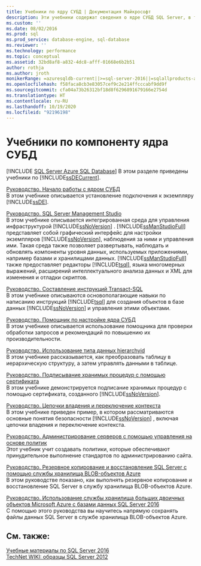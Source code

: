 ```yaml
---
title: Учебники по ядру СУБД | Документация Майкрософт
description: Эти учебники содержат сведения о ядре СУБД SQL Server, в том числе о начале работы и об использовании SQL Server Management Studio.
ms.custom: ''
ms.date: 08/02/2016
ms.prod: sql
ms.prod_service: database-engine, sql-database
ms.reviewer: ''
ms.technology: performance
ms.topic: conceptual
ms.assetid: 32bd8af8-a832-4dc8-afff-01668e6b2b51
author: rothja
ms.author: jroth
monikerRange: =azuresqldb-current||>=sql-server-2016||=sqlallproducts-allversions||>=sql-server-linux-2017||=azuresqldb-mi-current
ms.openlocfilehash: f58faca8cb3e83057cef9c2e214ffcccabf9dd9f
ms.sourcegitcommit: cfa04a73b26312bf18d8f6296891679166e2754d
ms.translationtype: HT
ms.contentlocale: ru-RU
ms.lasthandoff: 10/19/2020
ms.locfileid: "92196198"
---
```

# <a name="database-engine-tutorials"></a>Учебники по компоненту ядра СУБД
[!INCLUDE [SQL Server Azure SQL Database](../includes/applies-to-version/sql-asdb.md)]
В этом разделе приведены учебники по [!INCLUDE[ssDECurrent](../includes/ssdecurrent-md.md)].  
  
[Руководство. Начало работы с ядром СУБД](../relational-databases/tutorial-getting-started-with-the-database-engine.md)  
В этом учебнике описывается установление подключения к экземпляру [!INCLUDE[ssDE](../includes/ssde-md.md)].  
  
[Руководство. SQL Server Management Studio](../ssms/quickstarts/connect-query-sql-server.md)  
В этом учебнике описывается интегрированная среда для управления инфраструктурой [!INCLUDE[ssNoVersion](../includes/ssnoversion-md.md)] . [!INCLUDE[ssManStudioFull](../includes/ssmanstudiofull-md.md)] представляет собой графический интерфейс для настройки экземпляров [!INCLUDE[ssNoVersion](../includes/ssnoversion-md.md)], наблюдения за ними и управления ими. Такая среда также позволяет развертывать, наблюдать и обновлять компоненты уровня данных, используемых приложениями, например базами и хранилищами данных. [!INCLUDE[ssManStudioFull](../includes/ssmanstudiofull-md.md)] также предоставляет редакторы [!INCLUDE[tsql](../includes/tsql-md.md)], языка многомерных выражений, расширений интеллектуального анализа данных и XML для изменения и отладки скриптов.  
  
[Руководство. Составление инструкций Transact-SQL](../t-sql/tutorial-writing-transact-sql-statements.md)  
В этом учебнике описываются основополагающие навыки по написанию инструкций [!INCLUDE[tsql](../includes/tsql-md.md)] для создания объектов в базе данных [!INCLUDE[ssNoVersion](../includes/ssnoversion-md.md)] и управления этими объектами.  
  
[Руководство. Помощник по настройке ядра СУБД](../tools/dta/tutorial-database-engine-tuning-advisor.md)  
В этом учебнике описывается использование помощника для проверки обработки запросов и рекомендаций по повышению их производительности.  
  
[Руководство. Использование типа данных hierarchyid](../relational-databases/tables/tutorial-using-the-hierarchyid-data-type.md)  
В этом учебнике рассказывается, как преобразовать таблицу в иерархическую структуру, а затем управлять данными в таблице.  
  
[Руководство. Подписывание хранимых процедур с помощью сертификата](../relational-databases/tutorial-signing-stored-procedures-with-a-certificate.md)  
В этом учебнике демонстрируется подписание хранимых процедур с помощью сертификата, созданного [!INCLUDE[ssNoVersion](../includes/ssnoversion-md.md)].  
  
[Руководство. Цепочки владения и переключение контекста](../relational-databases/tutorial-ownership-chains-and-context-switching.md)  
В этом учебнике приведен пример, в котором рассматриваются основные понятия безопасности [!INCLUDE[ssNoVersion](../includes/ssnoversion-md.md)] , включая цепочки владения и переключение контекста.  
  
[Руководство. Администрирование серверов с помощью управления на основе политик](../relational-databases/policy-based-management/tutorial-administering-servers-by-using-policy-based-management.md)  
Этот учебник учит создавать политики, которые обеспечивают принудительное выполнение стандартов по администрированию сайта.  
  
[Руководство. Резервное копирование и восстановление SQL Server с помощью службы хранилища BLOB-объектов Azure](~/relational-databases/tutorial-sql-server-backup-and-restore-to-azure-blob-storage-service.md)  
В этом руководстве показано, как выполнять резервное копирование и восстановление SQL Server в службу хранилища BLOB-объектов Azure.  
  
[Руководство. Использование службы хранилища больших двоичных объектов Microsoft Azure с базами данных SQL Server 2016](tutorial-use-azure-blob-storage-service-with-sql-server-2016.md)  
С помощью этого руководства вы научитесь напрямую сохранять файлы данных SQL Server в службе хранилища BLOB-объектов Azure.  
  
## <a name="see-also"></a>См. также:  
[Учебные материалы по SQL Server 2016](../sql-server/tutorials-for-sql-server-2016.md)  
[TechNet WIKI: образцы SQL Server 2012](https://go.microsoft.com/fwlink/?linkID=220734)  
  
  
